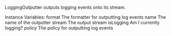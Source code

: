 LoggingOutputter outputs logging events onto its stream. 

Instance Variables:
	format	<LoggingFormat>	The formatter for outputting log events
	name	<String>			The name of the outputter
	stream	<Stream>			The output stream
	isLogging	<Boolean>		Am I currently logging?
	policy	<LoggingPolicy>	The policy for outputting log events